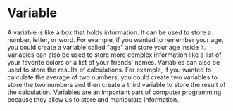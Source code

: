 # Variable

A variable is like a box that holds information. It can be used to store a number, letter, or word. For example, if you wanted to remember your age, you could create a variable called "age" and store your age inside it. Variables can also be used to store more complex information like a list of your favorite colors or a list of your friends' names. Variables can also be used to store the results of calculations. For example, if you wanted to calculate the average of two numbers, you could create two variables to store the two numbers and then create a third variable to store the result of the calculation. Variables are an important part of computer programming because they allow us to store and manipulate information.
